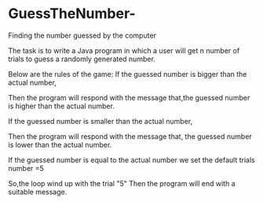 # GuessTheNumber-
Finding the number guessed by the computer

The task is to write a Java program in which a user will get n number of trials to guess a randomly generated number.

Below are the rules of the game:
If the guessed number is bigger than the actual number,

Then the program will respond with the message that,the guessed number is higher than the actual number.

If the guessed number is smaller than the actual number,

Then the program will respond with the message that, the guessed number is lower than the actual number.

If the guessed number is equal to the actual number we set the default trials number =5

So,the loop wind up with the trial "5"  Then the program will end with a suitable message.

